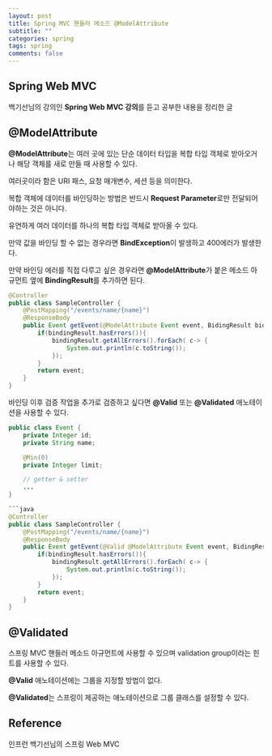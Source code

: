 ```yaml
---
layout: post
title: Spring MVC 핸들러 메소드 @ModelAttribute
subtitle: ""
categories: spring
tags: spring
comments: false
---
```


## Spring Web MVC

백기선님의 강의인 **Spring Web MVC 강의**를 듣고 공부한 내용을 정리한 글

## @ModelAttribute

**@ModelAttribute**는 여러 곳에 있는 단순 데이터 타입을 복합 타입 객체로 받아오거나 해당 객체를 새로 만들 때 사용할 수 있다.

여러곳이라 함은 URI 패스, 요청 매개변수, 세션 등을 의미한다.

복합 객체에 데이터를 바인딩하는 방법은 반드시 **Request Parameter**로만 전달되어야하는 것은 아니다.

유연하게 여러 데이터를 하나의 복합 타입 객체로 받아올 수 있다.

만약 값을 바인딩 할 수 없는 경우라면 **BindException**이 발생하고 400에러가 발생한다.

만약 바인딩 에러를 직접 다루고 싶은 경우라면 **@ModelAttribute**가 붙은 메소드 아규먼트 옆에 **BindingResult**를 추가하면 된다.

```java
@Controller
public class SampleController {
    @PostMapping("/events/name/{name}")
    @ResponseBody
    public Event getEvent(@ModelAttribute Event event, BidingResult bidingResult) {
        if(bindingResult.hasErrors()){
            bindingResult.getAllErrors().forEach( c-> {
                System.out.println(c.toString());
            });
        }
        return event;
    }
}
```

바인딩 이후 검증 작업을 추가로 검증하고 싶다면 **@Valid** 또는 **@Validated** 애노테이션을 사용할 수 있다.

````java
public class Event {
    private Integer id;
    private String name;

    @Min(0)
    private Integer limit;

    // getter & setter
    ...
}

```java
@Controller
public class SampleController {
    @PostMapping("/events/name/{name}")
    @ResponseBody
    public Event getEvent(@Valid @ModelAttribute Event event, BidingResult bidingResult) {
        if(bindingResult.hasErrors()){
            bindingResult.getAllErrors().forEach( c-> {
                System.out.println(c.toString());
            });
        }
        return event;
    }
}
````

## @Validated

스프링 MVC 핸들러 메소드 아규먼트에 사용할 수 있으며 validation group이라는 힌트를 사용할 수 있다.

**@Valid** 애노테이션에는 그룹을 지정할 방법이 없다.

**@Validated**는 스프링이 제공하는 애노테이션으로 그룹 클래스를 설정할 수 있다.

## Reference

인프런 백기선님의 스프링 Web MVC
